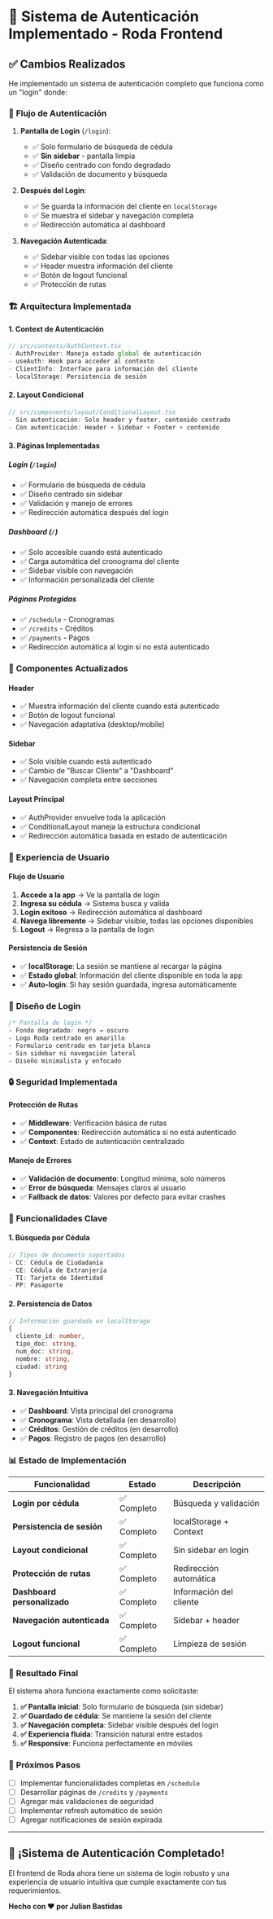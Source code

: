 # 🔐 Sistema de Autenticación Implementado - Roda Frontend

## ✅ Cambios Realizados

He implementado un sistema de autenticación completo que funciona como un "login" donde:

### 🎯 **Flujo de Autenticación**

1. **Pantalla de Login** (`/login`):
   - ✅ Solo formulario de búsqueda de cédula
   - ✅ **Sin sidebar** - pantalla limpia
   - ✅ Diseño centrado con fondo degradado
   - ✅ Validación de documento y búsqueda

2. **Después del Login**:
   - ✅ Se guarda la información del cliente en `localStorage`
   - ✅ Se muestra el sidebar y navegación completa
   - ✅ Redirección automática al dashboard

3. **Navegación Autenticada**:
   - ✅ Sidebar visible con todas las opciones
   - ✅ Header muestra información del cliente
   - ✅ Botón de logout funcional
   - ✅ Protección de rutas

### 🏗️ **Arquitectura Implementada**

#### **1. Context de Autenticación**
```typescript
// src/contexts/AuthContext.tsx
- AuthProvider: Maneja estado global de autenticación
- useAuth: Hook para acceder al contexto
- ClientInfo: Interface para información del cliente
- localStorage: Persistencia de sesión
```

#### **2. Layout Condicional**
```typescript
// src/components/layout/ConditionalLayout.tsx
- Sin autenticación: Solo header y footer, contenido centrado
- Con autenticación: Header + Sidebar + Footer + contenido
```

#### **3. Páginas Implementadas**

##### **Login (`/login`)**
- ✅ Formulario de búsqueda de cédula
- ✅ Diseño centrado sin sidebar
- ✅ Validación y manejo de errores
- ✅ Redirección automática después del login

##### **Dashboard (`/`)**
- ✅ Solo accesible cuando está autenticado
- ✅ Carga automática del cronograma del cliente
- ✅ Sidebar visible con navegación
- ✅ Información personalizada del cliente

##### **Páginas Protegidas**
- ✅ `/schedule` - Cronogramas
- ✅ `/credits` - Créditos  
- ✅ `/payments` - Pagos
- ✅ Redirección automática al login si no está autenticado

### 🔧 **Componentes Actualizados**

#### **Header**
- ✅ Muestra información del cliente cuando está autenticado
- ✅ Botón de logout funcional
- ✅ Navegación adaptativa (desktop/mobile)

#### **Sidebar**
- ✅ Solo visible cuando está autenticado
- ✅ Cambio de "Buscar Cliente" a "Dashboard"
- ✅ Navegación completa entre secciones

#### **Layout Principal**
- ✅ AuthProvider envuelve toda la aplicación
- ✅ ConditionalLayout maneja la estructura condicional
- ✅ Redirección automática basada en estado de autenticación

### 📱 **Experiencia de Usuario**

#### **Flujo de Usuario**
1. **Accede a la app** → Ve la pantalla de login
2. **Ingresa su cédula** → Sistema busca y valida
3. **Login exitoso** → Redirección automática al dashboard
4. **Navega libremente** → Sidebar visible, todas las opciones disponibles
5. **Logout** → Regresa a la pantalla de login

#### **Persistencia de Sesión**
- ✅ **localStorage**: La sesión se mantiene al recargar la página
- ✅ **Estado global**: Información del cliente disponible en toda la app
- ✅ **Auto-login**: Si hay sesión guardada, ingresa automáticamente

### 🎨 **Diseño de Login**

```css
/* Pantalla de login */
- Fondo degradado: negro → oscuro
- Logo Roda centrado en amarillo
- Formulario centrado en tarjeta blanca
- Sin sidebar ni navegación lateral
- Diseño minimalista y enfocado
```

### 🔒 **Seguridad Implementada**

#### **Protección de Rutas**
- ✅ **Middleware**: Verificación básica de rutas
- ✅ **Componentes**: Redirección automática si no está autenticado
- ✅ **Context**: Estado de autenticación centralizado

#### **Manejo de Errores**
- ✅ **Validación de documento**: Longitud mínima, solo números
- ✅ **Error de búsqueda**: Mensajes claros al usuario
- ✅ **Fallback de datos**: Valores por defecto para evitar crashes

### 🚀 **Funcionalidades Clave**

#### **1. Búsqueda por Cédula**
```typescript
// Tipos de documento soportados
- CC: Cédula de Ciudadanía
- CE: Cédula de Extranjería  
- TI: Tarjeta de Identidad
- PP: Pasaporte
```

#### **2. Persistencia de Datos**
```typescript
// Información guardada en localStorage
{
  cliente_id: number,
  tipo_doc: string,
  num_doc: string,
  nombre: string,
  ciudad: string
}
```

#### **3. Navegación Intuitiva**
- ✅ **Dashboard**: Vista principal del cronograma
- ✅ **Cronograma**: Vista detallada (en desarrollo)
- ✅ **Créditos**: Gestión de créditos (en desarrollo)
- ✅ **Pagos**: Registro de pagos (en desarrollo)

### 📊 **Estado de Implementación**

| **Funcionalidad** | **Estado** | **Descripción** |
|-------------------|------------|-----------------|
| **Login por cédula** | ✅ Completo | Búsqueda y validación |
| **Persistencia de sesión** | ✅ Completo | localStorage + Context |
| **Layout condicional** | ✅ Completo | Sin sidebar en login |
| **Protección de rutas** | ✅ Completo | Redirección automática |
| **Dashboard personalizado** | ✅ Completo | Información del cliente |
| **Navegación autenticada** | ✅ Completo | Sidebar + header |
| **Logout funcional** | ✅ Completo | Limpieza de sesión |

### 🎯 **Resultado Final**

El sistema ahora funciona exactamente como solicitaste:

1. **✅ Pantalla inicial**: Solo formulario de búsqueda (sin sidebar)
2. **✅ Guardado de cédula**: Se mantiene la sesión del cliente
3. **✅ Navegación completa**: Sidebar visible después del login
4. **✅ Experiencia fluida**: Transición natural entre estados
5. **✅ Responsive**: Funciona perfectamente en móviles

### 🔮 **Próximos Pasos**

- [ ] Implementar funcionalidades completas en `/schedule`
- [ ] Desarrollar páginas de `/credits` y `/payments`
- [ ] Agregar más validaciones de seguridad
- [ ] Implementar refresh automático de sesión
- [ ] Agregar notificaciones de sesión expirada

---

## 🎉 **¡Sistema de Autenticación Completado!**

El frontend de Roda ahora tiene un sistema de login robusto y una experiencia de usuario intuitiva que cumple exactamente con tus requerimientos.

**Hecho con ❤️ por Julian Bastidas**
